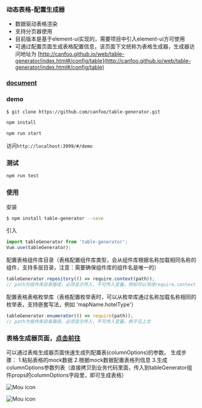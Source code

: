 ### 动态表格-配置生成器
- 数据驱动表格渲染
- 支持分页器使用
- 目前版本是基于element-ui实现的，需要项目中引入element-ui方可使用
- 可通过配置页面生成表格配置信息，该页面下文统称为表格生成器，生成器访问地址为 [http://canfoo.github.io/web/table-generator/index.html#/config/table](http://canfoo.github.io/web/table-generator/index.html#/config/table)

### [document](http://canfoo.github.io/web/docs/index.html#/component/table-generator)

### demo

```bash
$ git clone https://github.com/canfoo/table-generator.git
```

```bash
npm install
```

```bash
npm run start
```
访问`http://localhost:3999/#/demo`

### 测试

```bash
npm run test
```

### 使用
安装

```bash
$ npm install table-generator --save
```

引入

```js
import tableGenerator from 'table-generator';
Vue.use(tableGenerator);
```

配置表格组件库目录（表格配置组件库类型，会从组件库根据名称加载相同名称的组件，支持多层目录，注意：需要确保组件库的组件名是唯一的）

```js
tableGenerator.repository(() => require.context(path));
// path为组件库目录路径，必须显示传入，不可传入变量。例如可以写成require.context('../components')；不能写成 let cPath = '../components'; require.context(cPath);
```

配置表格表格枚举库（表格配置枚举表时，可以从枚举库通过名称加载名称相同的枚举表，支持嵌套写法，例如 'mapName.hotelType'）

```js
tableGenerator.enumerator(() => require(path));
// path为组件库目录路径，必须显示传入，不可传入变量。例子见上文
```

### 表格生成器页面，[点击前往](http://canfoo.github.io/web/table-generator/index.html#/config/table)
可以通过表格生成器页面快速生成列配置表(columnOptions)的参数。
生成步骤：
1.粘贴表格的mock数据
2.根据mock数据配置表格列信息
3.生成columnOptions参数列表（直接拷贝到业务代码里面，传入到tableGenerator组件props的columnOptions字段里，即可生成表格）


![Mou icon](http://oimfqqetv.bkt.clouddn.com/t6.png)

![Mou icon](http://oimfqqetv.bkt.clouddn.com/t7.png)
